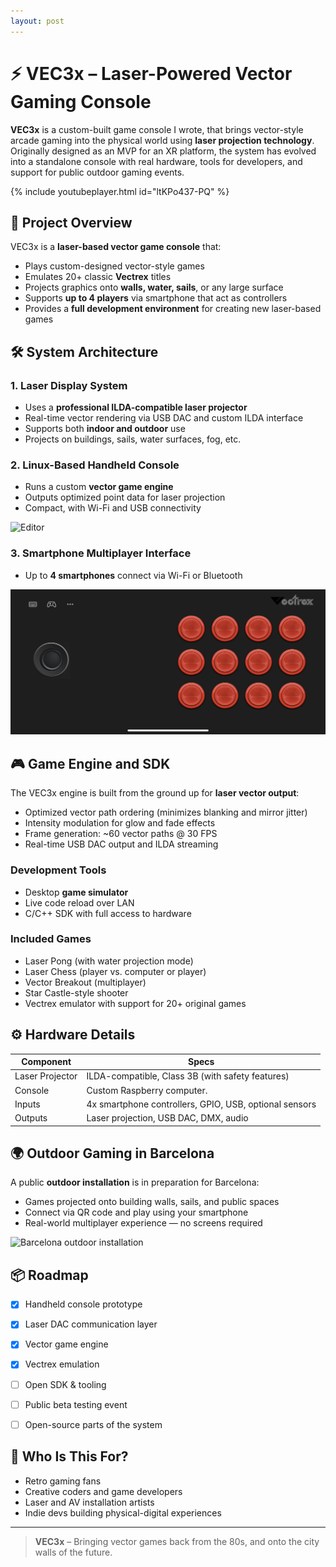```yaml
---
layout: post
---
```


# ⚡️ VEC3x – Laser-Powered Vector Gaming Console

**VEC3x** is a custom-built game console I wrote, that brings vector-style arcade gaming into the physical world using **laser projection technology**. Originally designed as an MVP for an XR platform, the system has evolved into a standalone console with real hardware, tools for developers, and support for public outdoor gaming events.

{% include youtubeplayer.html id="ltKPo437-PQ" %}

## 🚀 Project Overview

VEC3x is a **laser-based vector game console** that:

- Plays custom-designed vector-style games
- Emulates 20+ classic **Vectrex** titles
- Projects graphics onto **walls, water, sails**, or any large surface
- Supports **up to 4 players** via smartphone that act as controllers
- Provides a **full development environment** for creating new laser-based games


## 🛠️ System Architecture

### 1. Laser Display System
- Uses a **professional ILDA-compatible laser projector**
- Real-time vector rendering via USB DAC and custom ILDA interface
- Supports both **indoor and outdoor** use
- Projects on buildings, sails, water surfaces, fog, etc.

### 2. Linux-Based Handheld Console
- Runs a custom **vector game engine**
- Outputs optimized point data for laser projection
- Compact, with Wi-Fi and USB connectivity

![Editor](/images/laser.gif)

### 3. Smartphone Multiplayer Interface
- Up to **4 smartphones** connect via Wi-Fi or Bluetooth

![Smartphone controller](/images/smartphone-controller.png)

## 🎮 Game Engine and SDK

The VEC3x engine is built from the ground up for **laser vector output**:

- Optimized vector path ordering (minimizes blanking and mirror jitter)
- Intensity modulation for glow and fade effects
- Frame generation: ~60 vector paths @ 30 FPS
- Real-time USB DAC output and ILDA streaming

### Development Tools

- Desktop **game simulator**
- Live code reload over LAN
- C/C++ SDK with full access to hardware

### Included Games

- Laser Pong (with water projection mode)
- Laser Chess (player vs. computer or player)
- Vector Breakout (multiplayer)
- Star Castle-style shooter
- Vectrex emulator with support for 20+ original games


## ⚙️ Hardware Details

| Component       | Specs                                                                 |
|-----------------|-----------------------------------------------------------------------|
| Laser Projector | ILDA-compatible, Class 3B (with safety features)                      |
| Console         | Custom Raspberry computer.                                            |
| Inputs          | 4x smartphone controllers, GPIO, USB, optional sensors                |
| Outputs         | Laser projection, USB DAC, DMX, audio                                 |


## 🌍 Outdoor Gaming in Barcelona

A public **outdoor installation** is in preparation for Barcelona:

- Games projected onto building walls, sails, and public spaces
- Connect via QR code and play using your smartphone
- Real-world multiplayer experience — no screens required


![Barcelona outdoor installation](/images/Barcelona2.png)

## 📦 Roadmap

- [x] Handheld console prototype
- [x] Laser DAC communication layer
- [x] Vector game engine
- [x] Vectrex emulation
- [ ] Open SDK & tooling
- [ ] Public beta testing event
- [ ] Open-source parts of the system


## 👾 Who Is This For?

- Retro gaming fans
- Creative coders and game developers
- Laser and AV installation artists
- Indie devs building physical-digital experiences

---

> **VEC3x** – Bringing vector games back from the 80s, and onto the city walls of the future.
